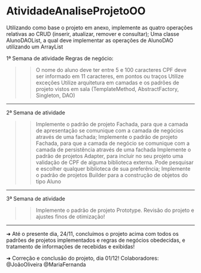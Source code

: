 # AtividadeAnaliseProjetoOO


Utilizando como base o projeto em anexo, implemente as quatro operações relativas ao CRUD (inserir, atualizar, remover e consultar);
Uma classe AlunoDAOList, a qual deve implementar as operações de AlunoDAO utilizando um ArrayList


1ª Semana de atividade
Regras de negócio:
>> O nome do aluno deve ter entre 5 e 100 caracteres
>> CPF deve ser informado em 11 caracteres, em pontos ou traços
>> Utilize exceções
>> Utilize arquitetura em camadas e os padrões de projeto vistos em sala (TemplateMethod, AbstractFactory, Singleton, DAO)
-------------------------------------------------------------------------------------------------------------------------------------------------------------------------------------------------
2ª Semana de atividade
>> Implemente o padrão de projeto Fachada, para que a camada de apresentação se comunique com a camada de negócios através de uma fachada;
>> Implemente o padrão de projeto Fachada, para que a camada de negócio se comunique com a camada de persistência através de uma fachada
>> Implemente o padrão de projetos Adapter, para incluir no seu projeto uma validação de CPF de alguma biblioteca externa. Pode pesquisar e escolher qualquer biblioteca de sua preferência;
>> Implemente o padrão de projetos Builder para a construção de objetos do tipo Aluno

-------------------------------------------------------------------------------------------------------------------------------------------------------------------------------------------------
3ª Semana de atividade
>> Implemente o padrão de projeto Prototype.
>> Revisão do projeto e ajustes finos de otimização!
-------------------------------------------------------------------------------------------------------------------------------------------------------------------------------------------------

➜ Até o presente dia, 24/11, concluímos o projeto acima com todos os padrões de projetos implementados e regras de negócios obedecidas, e tratamento de informações de recebidas e exibidas! 

➜ Correção e conclusão do projeto, dia 01/12!
Colaboradores: @JoãoOliveira @MariaFernanda
